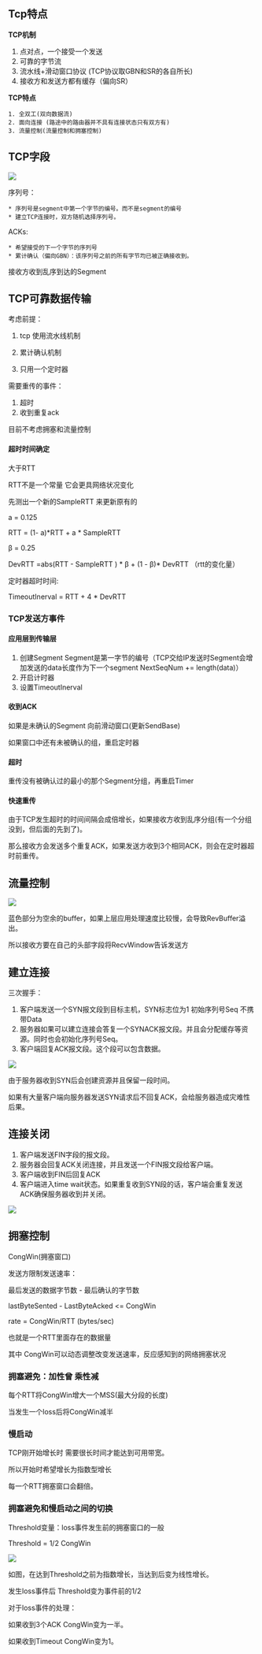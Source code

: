 ## Tcp特点



**TCP机制**

1. 点对点，一个接受一个发送
2. 可靠的字节流
3. 流水线+滑动窗口协议 (TCP协议取GBN和SR的各自所长)
4. 接收方和发送方都有缓存（偏向SR）

**TCP特点**

	1. 全双工(双向数据流)
	2. 面向连接 (路途中的路由器并不具有连接状态只有双方有)
	3. 流量控制(流量控制和拥塞控制)



## TCP字段



![](images/TCP头部字段.png)



序列号：

	* 序列号是segment中第一个字节的编号。而不是segment的编号
	* 建立TCP连接时，双方随机选择序列号。



ACKs:

	* 希望接受的下一个字节的序列号
	* 累计确认（偏向GBN）：该序列号之前的所有字节均已被正确接收到。



接收方收到乱序到达的Segment 



## TCP可靠数据传输



考虑前提：

1. tcp 使用流水线机制

2. 累计确认机制

3. 只用一个定时器



需要重传的事件：

1. 超时
2. 收到重复ack



目前不考虑拥塞和流量控制



#### 超时时间确定

大于RTT

RTT不是一个常量 它会更具网络状况变化

先测出一个新的SampleRTT  来更新原有的

a = 0.125

RTT = (1- a)*RTT + a * SampleRTT 

β  = 0.25

DevRTT =abs(RTT - SampleRTT ) * β + (1 - β)* DevRTT （rtt的变化量）

定时器超时时间:

TimeoutInerval = RTT  + 4 * DevRTT



### TCP发送方事件

#### 应用层到传输层

1. 创建Segment Segment是第一字节的编号（TCP交给IP发送时Segment会增加发送的data长度作为下一个segment NextSeqNum += length(data)）
2. 开启计时器 
3. 设置TimeoutInerval 



#### 收到ACK

如果是未确认的Segment 向前滑动窗口(更新SendBase)

如果窗口中还有未被确认的组，重启定时器



#### 超时

重传没有被确认过的最小的那个Segment分组，再重启Timer



#### 快速重传

由于TCP发生超时的时间间隔会成倍增长，如果接收方收到乱序分组(有一个分组没到，但后面的先到了)。

那么接收方会发送多个重复ACK，如果发送方收到3个相同ACK，则会在定时器超时前重传。





## 流量控制



![](images/流量控制.png)



蓝色部分为空余的buffer，如果上层应用处理速度比较慢，会导致RevBuffer溢出。



所以接收方要在自己的头部字段将RecvWindow告诉发送方



## 建立连接



三次握手：



1. 客户端发送一个SYN报文段到目标主机，SYN标志位为1 初始序列号Seq 不携带Data
2. 服务器如果可以建立连接会答复一个SYNACK报文段。并且会分配缓存等资源。同时也会初始化序列号Seq。
3. 客户端回复ACK报文段。这个段可以包含数据。



![](images/三次握手.png)



由于服务器收到SYN后会创建资源并且保留一段时间。

如果有大量客户端向服务器发送SYN请求后不回复ACK，会给服务器造成灾难性后果。



## 连接关闭



1. 客户端发送FIN字段的报文段。
2. 服务器会回复ACK关闭连接，并且发送一个FIN报文段给客户端。
3. 客户端收到FIN后回复ACK
4. 客户端进入time wait状态。如果重复收到SYN段的话，客户端会重复发送ACK确保服务器收到并关闭。



![](images/连接关闭.png)



## 拥塞控制

CongWin(拥塞窗口)

发送方限制发送速率：

最后发送的数据字节数 - 最后确认的字节数



lastByteSented - LastByteAcked <= CongWin 

rate =  CongWin/RTT   (bytes/sec)



也就是一个RTT里面存在的数据量



其中 CongWin可以动态调整改变发送速率，反应感知到的网络拥塞状况



### 拥塞避免：加性曾 乘性减



每个RTT将CongWin增大一个MSS(最大分段的长度)

当发生一个loss后将CongWin减半



### 慢启动

TCP刚开始增长时 需要很长时间才能达到可用带宽。

所以开始时希望增长为指数型增长

每一个RTT拥塞窗口会翻倍。



### 拥塞避免和慢启动之间的切换

Threshold变量：loss事件发生前的拥塞窗口的一般

Threshold = 1/2 CongWin



![](images/Threshold.png)



如图，在达到Threshold之前为指数增长，当达到后变为线性增长。

发生loss事件后 Threshold变为事件前的1/2 



对于loss事件的处理：

如果收到3个ACK CongWin变为一半。

如果收到Timeout  CongWin变为1。







